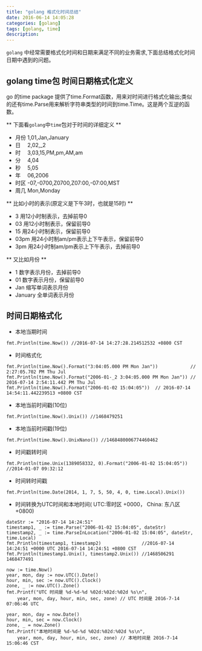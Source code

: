 ```yaml
---
title: "golang 格式化时间总结"
date: 2016-06-14 14:05:28
categories: [golang]
tags: [golang, time]
description:
---
```


`golang` 中经常需要格式化时间和日期来满足不同的业务需求,下面总结格式化时间日期中遇到的问题。
<!--more-->

## golang time包 时间日期格式化定义

go 的time package 提供了time.Format函数，用来对时间进行格式化输出;类似的还有time.Parse用来解析字符串类型的时间到time.Time。这是两个互逆的函数。

** 下面看`golang`中`time`包对于时间的详细定义 **
- 月份 1,01,Jan,January
- 日　 2,02,_2
- 时　 3,03,15,PM,pm,AM,am
- 分　 4,04
- 秒　 5,05
- 年　 06,2006
- 时区 -07,-0700,Z0700,Z07:00,-07:00,MST
- 周几 Mon,Monday

** 比如小时的表示(原定义是下午3时，也就是15时) **
- 3 用12小时制表示，去掉前导0
- 03 用12小时制表示，保留前导0
- 15 用24小时制表示，保留前导0
- 03pm 用24小时制am/pm表示上下午表示，保留前导0
- 3pm 用24小时制am/pm表示上下午表示，去掉前导0

** 又比如月份 **

- 1 数字表示月份，去掉前导0
- 01 数字表示月份，保留前导0
- Jan 缩写单词表示月份
- January 全单词表示月份


## 时间日期格式化

- 本地当期时间

```golang 
fmt.Println(time.Now()) //2016-07-14 14:27:28.214512532 +0800 CST
```

- 时间格式化

```golang 
fmt.Println(time.Now().Format("3:04:05.000 PM Mon Jan"))            // 2:27:05.702 PM Thu Jul
fmt.Println(time.Now().Format("2006-01-_2 3:04:05.000 PM Mon Jan")) // 2016-07-14 2:54:11.442 PM Thu Jul
fmt.Println(time.Now().Format("2006-01-02 15:04:05"))  // 2016-07-14 14:54:11.442239513 +0800 CST 
```

- 本地当前时间戳(10位)

```golang
fmt.Println(time.Now().Unix()) //1468479251
```

- 本地当前时间戳(19位)

```golang
fmt.Println(time.Now().UnixNano()) //1468480006774460462
```

- 时间戳转时间 

```golang
fmt.Println(time.Unix(1389058332, 0).Format("2006-01-02 15:04:05")) //2014-01-07 09:32:12
```

- 时间转时间戳

```golang
fmt.Println(time.Date(2014, 1, 7, 5, 50, 4, 0, time.Local).Unix())
```

- 时间转换为UTC时间和本地时间( UTC:零时区 +0000， China: 东八区 +0800)

```golang
dateStr := "2016-07-14 14:24:51" 
timestamp1, _ := time.Parse("2006-01-02 15:04:05", dateStr)
timestamp2, _ := time.ParseInLocation("2006-01-02 15:04:05", dateStr, time.Local)
fmt.Println(timestamp1, timestamp2)               //2016-07-14 14:24:51 +0000 UTC 2016-07-14 14:24:51 +0800 CST 
fmt.Println(timestamp1.Unix(), timestamp2.Unix()) //1468506291 1468477491 

now := time.Now()                
year, mon, day := now.UTC().Date()
hour, min, sec := now.UTC().Clock()
zone, _ := now.UTC().Zone()     
fmt.Printf("UTC 时间是 %d-%d-%d %02d:%02d:%02d %s\n",         
    year, mon, day, hour, min, sec, zone) // UTC 时间是 2016-7-14 07:06:46 UTC
                                                           
year, mon, day = now.Date()
hour, min, sec = now.Clock()
zone, _ = now.Zone()
fmt.Printf("本地时间是 %d-%d-%d %02d:%02d:%02d %s\n",
    year, mon, day, hour, min, sec, zone) // 本地时间是 2016-7-14 15:06:46 CST 
```

